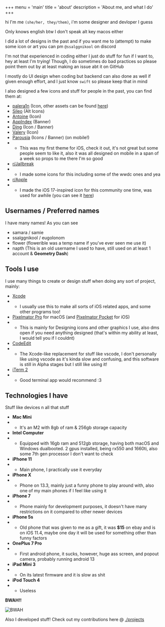 +++
menu = 'main'
title = 'about'
description = 'About me, and what I do'
+++

hi I'm me `(she/her, they/them)`, i'm some designer and devloper I guess

Only knows english btw I don't speak alt key macos either

I did a lot of designs in the past and if you want me to (attempt) to make some icon or art you can pm `@ssalggnikool` on discord

I'm not that experienced in coding either I just do stuff for fun if I want to, hey at least I'm trying! Though, I do sometimes do bad practices so please point them out by at least making an issue abt it on GitHub

I mostly do UI design when coding but backend can also done as well if given enough effort, and I just know `swift` so please keep that in mind

I also designed a few icons and stuff for people in the past, you can find them at:
- [palera1n](https://palera.in) (Icon, other assets can be found [here](https://github.com/palera1n/website/tree/main/public/assets))
- [Sileo](https://github.com/Sileo/Sileo) (Alt Icons)
- [Antoine](https://chariz.com/get/antoine) (Icon)
- [AppIndex](https://chariz.com/get/appindex) (Banner)
- [Ding](https://chariz.com/buy/ding) (Icon / Banner)
- [Valery]() (Icon)
- [Parousia](https://havoc.app/package/parousia) (Icons / Banner) (on mobile!)
- - This was my first theme for iOS, check it out, it's not great but some people seem to like it, also it was all designed on mobile in a span of a week so props to me there I'm so good
- [r/Jailbreak](nope)
- - I made some icons for this including some of the wwdc ones and yea
- [r/Apple](https://reddit.com/r/Apple)
- - I made the iOS 17-inspired icon for this community one time, was used for awhile (you can see it [here](https://web.archive.org/web/20230628032109/https://www.reddit.com/r/apple/))

## Usernames / Preferred names
I have many names! As you can see

* samara / samie
* ssalggnikool / eugolonom
* flower (flowerible was a temp name if you've ever seen me use it)
* napth (This is an old username I used to have, still used on at least 1 account & **Geometry Dash**)

## Tools I use
I use many things to create or design stuff when doing any sort of project, mainly:

* [Xcode](https://developer.apple.com/xcode/)
* * I usually use this to make all sorts of iOS related apps, and some other programs too!
* [Pixelmator Pro](https://www.pixelmator.com/pro/) for macOS (and [Pixelmator Pocket]() for iOS)
* * This is mainly for Designing icons and other graphics I use, also dms open if you need anything designed (that's within my ability at least, I would tell you if I couldnt)
* [CodeEdit](https://github.com/CodeEditApp/CodeEdit)
* * The Xcode-like replacement for stuff like vscode, I don't personally like using vscode as it's kinda slow and confusing, and this software is still in Alpha stages but I still like using it!
* [iTerm 2](https://iterm2.com/)
* * Good terminal app would recommend :3

## Technologies I have
Stuff like devices n all that stuff

* **Mac Mini**
* * It's an M2 with 8gb of ram & 256gb storage capacity
* **Intel Computer**
* * Equipped with 16gb ram and 512gb storage, having both macOS and Windows dualbooted. 2 gpus installed, being rx550 and 1660ti, also some 7th gen processor I don't want to check
* **iPhone 11**
* * Main phone, I practically use it everyday
* **iPhone X**
* * Phone on 13.3, mainly just a funny phone to play around with, also one of my main phones if I feel like using it
* **iPhone 7**
* * Phone mainly for development purposes, it doesn't have many restrictions on it compared to other newer devices
* **iPhone 5s**
* * Old phone that was given to me as a gift, it was **$15** on ebay and is on iOS 11.4, maybe one day it will be used for something other than funny factors
* **OnePlus 7 Pro**
* * First android phone, it sucks, however, huge ass screen, and popout camera, probably running android 13
* **iPad Mini 3**
* * On its latest firmware and it is slow as shit
* **iPod Touch 4**
* * Useless



**BWAH!!**

![BWAH](../images/bwah_scary.jpg)

Also I developed stuff! Check out my contributions here @ [./projects](../projects)